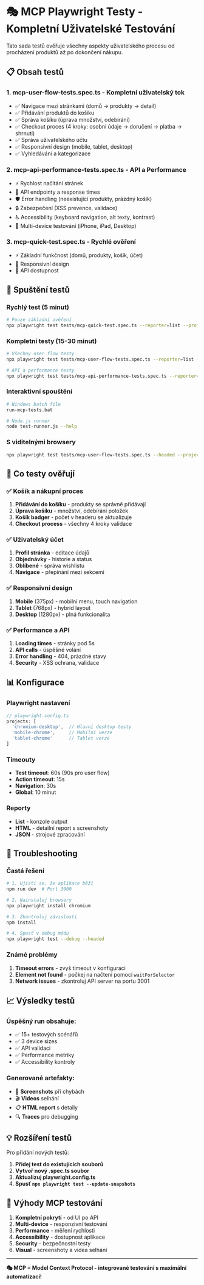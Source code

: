 # 🎭 MCP Playwright Testy - Kompletní Uživatelské Testování

Tato sada testů ověřuje všechny aspekty uživatelského procesu od procházení produktů až po dokončení nákupu.

## 📋 Obsah testů

### 1. **mcp-user-flow-tests.spec.ts** - Kompletní uživatelský tok
- ✅ Navigace mezi stránkami (domů → produkty → detail)
- ✅ Přidávání produktů do košíku
- ✅ Správa košíku (úprava množství, odebírání)  
- ✅ Checkout proces (4 kroky: osobní údaje → doručení → platba → shrnutí)
- ✅ Správa uživatelského účtu
- ✅ Responsivní design (mobile, tablet, desktop)
- ✅ Vyhledávání a kategorizace

### 2. **mcp-api-performance-tests.spec.ts** - API a Performance
- ⚡ Rychlost načítání stránek
- 🔌 API endpointy a response times
- 🛡️ Error handling (neexistující produkty, prázdný košík)
- 🔒 Zabezpečení (XSS prevence, validace)
- ♿ Accessibility (keyboard navigation, alt texty, kontrast)
- 📱 Multi-device testování (iPhone, iPad, Desktop)

### 3. **mcp-quick-test.spec.ts** - Rychlé ověření
- ⚡ Základní funkčnost (domů, produkty, košík, účet)
- 📱 Responsivní design
- 📡 API dostupnost

## 🚀 Spuštění testů

### Rychlý test (5 minut)
```bash
# Pouze základní ověření
npx playwright test tests/mcp-quick-test.spec.ts --reporter=list --project=chromium-desktop
```

### Kompletní testy (15-30 minut)
```bash
# Všechny user flow testy
npx playwright test tests/mcp-user-flow-tests.spec.ts --reporter=list --project=chromium-desktop --timeout=90000

# API a performance testy
npx playwright test tests/mcp-api-performance-tests.spec.ts --reporter=list --project=chromium-desktop --timeout=60000
```

### Interaktivní spouštění
```bash
# Windows batch file
run-mcp-tests.bat

# Node.js runner
node test-runner.js --help
```

### S viditelnými browsery
```bash
npx playwright test tests/mcp-user-flow-tests.spec.ts --headed --project=chromium-desktop
```

## 🎯 Co testy ověřují

### ✅ Košík a nákupní proces
1. **Přidávání do košíku** - produkty se správně přidávají
2. **Úprava košíku** - množství, odebírání položek
3. **Košík badger** - počet v headeru se aktualizuje
4. **Checkout process** - všechny 4 kroky validace

### ✅ Uživatelský účet
1. **Profil stránka** - editace údajů
2. **Objednávky** - historie a status
3. **Oblíbené** - správa wishlistu
4. **Navigace** - přepínání mezi sekcemi

### ✅ Responsivní design
1. **Mobile** (375px) - mobilní menu, touch navigation
2. **Tablet** (768px) - hybrid layout
3. **Desktop** (1280px) - plná funkcionalita

### ✅ Performance a API
1. **Loading times** - stránky pod 5s
2. **API calls** - úspěšné volání
3. **Error handling** - 404, prázdné stavy
4. **Security** - XSS ochrana, validace

## 📊 Konfigurace

### Playwright nastavení
```typescript
// playwright.config.ts
projects: [
  'chromium-desktop',  // Hlavní desktop testy
  'mobile-chrome',     // Mobilní verze
  'tablet-chrome'      // Tablet verze
]
```

### Timeouty
- **Test timeout**: 60s (90s pro user flow)
- **Action timeout**: 15s
- **Navigation**: 30s
- **Global**: 10 minut

### Reporty
- **List** - konzole output
- **HTML** - detailní report s screenshoty
- **JSON** - strojové zpracování

## 🐛 Troubleshooting

### Častá řešení
```bash
# 1. Ujisti se, že aplikace běží
npm run dev  # Port 3000

# 2. Nainstaluj browsery
npx playwright install chromium

# 3. Zkontroluj závislosti
npm install

# 4. Spusť v debug módu
npx playwright test --debug --headed
```

### Známé problémy
1. **Timeout errors** - zvyš timeout v konfiguraci
2. **Element not found** - počkej na načtení pomocí `waitForSelector`
3. **Network issues** - zkontroluj API server na portu 3001

## 📈 Výsledky testů

### Úspěšný run obsahuje:
- ✅ 15+ testových scénářů
- ✅ 3 device sizes
- ✅ API validaci
- ✅ Performance metriky
- ✅ Accessibility kontroly

### Generované artefakty:
- 📸 **Screenshots** při chybách
- 🎬 **Videos** selhání
- 📋 **HTML report** s detaily
- 🔍 **Traces** pro debugging

## 💡 Rozšíření testů

Pro přidání nových testů:

1. **Přidej test do existujících souborů**
2. **Vytvoř nový .spec.ts soubor**
3. **Aktualizuj playwright.config.ts**
4. **Spusť `npx playwright test --update-snapshots`**

## 🎉 Výhody MCP testování

1. **Kompletní pokrytí** - od UI po API
2. **Multi-device** - responzivní testování
3. **Performance** - měření rychlosti
4. **Accessibility** - dostupnost aplikace
5. **Security** - bezpečnostní testy
6. **Visual** - screenshoty a videa selhání

---

**🎭 MCP = Model Context Protocol - integrované testování s maximální automatizací!**